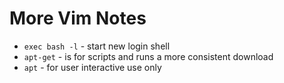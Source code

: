 # More Vim Notes

* `exec bash -l` - start new login shell
* `apt-get` - is for scripts and runs a more consistent download
* `apt` - for user interactive use only



